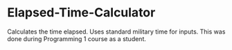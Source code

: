 # Elapsed-Time-Calculator
Calculates the time elapsed. Uses standard military time for inputs.
This was done during Programming 1 course as a student. 

